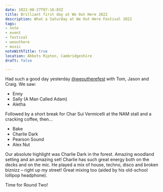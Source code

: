 ```yaml
---
date: 2022-08-27T07:16:03Z
title: Brilliant first day at We Out Here 2022
description: What a Saturday at We Out Here Festival 2022
tags:
- note
- event
- festival
- weouthere
- music
noteWithTitle: true
location: Abbots Ripton, Cambridgeshire
draft: false

---
```

Had such a good day yesterday [@weoutherefest](https://twitter.com/weoutherefest?s=21&t=U7_g4kzt2lqS6k_83zUQkw) with Tom, Jason and Craig. We saw:

* Enny
* Sally (A Man Called Adam)
* Aletha

Followed by a short break for Char Sui Vermicelli at the NAM stall and a cracking coffee, then…

* Bake
* Charlie Dark
* Pearson Sound
* Alex Nut

Our absolute highlight was Charlie Dark in the forest. Amazing woodland setting and an amazing set! Charlie has such great energy both on the decks and on the mic. He played a mix of house, techno, disco and broken biznizz – right up my street! Great mixing too (aided by his old-school lollipop headphone).

Time for Round Two!
